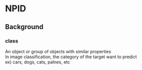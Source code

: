# NPID  

## Background  
### class  
  An object or group of objects with similar properties  
  In image classification, the category of the target want to predict  
  ex) cars, dogs, cats, palnes, etc  
  
